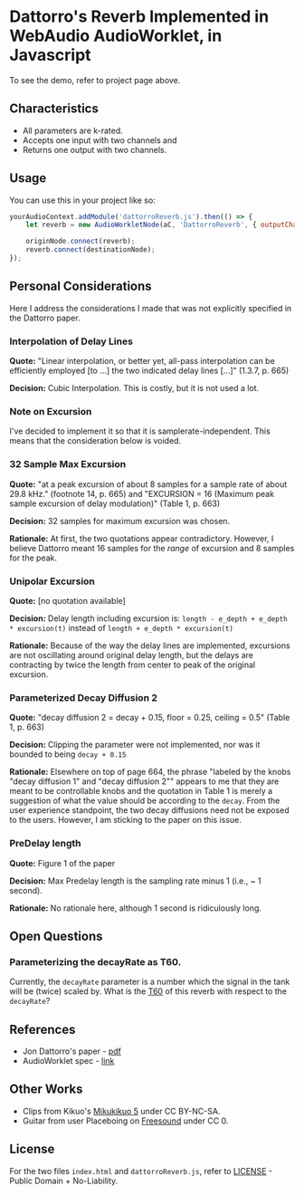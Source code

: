 Dattorro's Reverb Implemented in WebAudio AudioWorklet, in Javascript
=====

To see the demo, refer to project page above.

## Characteristics

* All parameters are k-rated.
* Accepts one input with two channels and 
* Returns one output with two channels.

## Usage

You can use this in your project like so: 

```javascript
yourAudioContext.addModule('dattorroReverb.js').then(() => {
	let reverb = new AudioWorkletNode(aC, 'DattorroReverb', { outputChannelCount: [2] });

	originNode.connect(reverb);
	reverb.connect(destinationNode);
});
```

## Personal Considerations

Here I address the considerations I made that was not explicitly specified in the Dattorro paper.

### Interpolation of Delay Lines

**Quote:** "Linear interpolation, or better yet, all-pass interpolation can be efficiently employed [to ...] the two indicated delay lines [...]" (1.3.7, p. 665)

**Decision:** Cubic Interpolation. This is costly, but it is not used a lot.

### Note on Excursion

I've decided to implement it so that it is samplerate-independent. This means that the consideration below is voided. 

### 32 Sample Max Excursion

**Quote:** "at a peak excursion of about 8 samples for a sample rate of about 29.8 kHz." (footnote 14, p. 665) and "EXCURSION = 16 (Maximum peak sample excursion of delay modulation)" (Table 1, p. 663)

**Decision:** 32 samples for maximum excursion was chosen.

**Rationale:** At first, the two quotations appear contradictory. However, I believe Dattorro meant 16 samples for the _range_ of excursion and 8 samples for the peak.

### Unipolar Excursion

**Quote:** [no quotation available]

**Decision:** Delay length including excursion is: `length - e_depth + e_depth * excursion(t)` instead of `length + e_depth * excursion(t)`

**Rationale:** Because of the way the delay lines are implemented, excursions are not oscillating around original delay length, but the delays are contracting by twice the length from center to peak of the original excursion.

### Parameterized Decay Diffusion 2

**Quote:** "decay diffusion 2 = decay + 0.15, floor = 0.25, ceiling = 0.5" (Table 1, p. 663)

**Decision:** Clipping the parameter were not implemented, nor was it bounded to being `decay + 0.15`

**Rationale:** Elsewhere on top of page 664, the phrase "labeled by the knobs "decay diffusion 1" and "decay diffusion 2"" appears to me that they are meant to be controllable knobs and the quotation in Table 1 is merely a suggestion of what the value should be according to the `decay`. From the user experience standpoint, the two decay diffusions need not be exposed to the users. However, I am sticking to the paper on this issue.

### PreDelay length

**Quote:** Figure 1 of the paper

**Decision:** Max Predelay length is the sampling rate minus 1 (i.e., ~ 1 second).

**Rationale:** No rationale here, although 1 second is ridiculously long.

## Open Questions

### Parameterizing the decayRate as T60.

Currently, the `decayRate` parameter is a number which the signal in the tank will be (twice) scaled by. What is the [T60](https://ccrma.stanford.edu/~jos/mdft/Audio_Decay_Time_T60.html) of this reverb with respect to the `decayRate`?

## References

* Jon Dattorro's paper - [pdf](https://ccrma.stanford.edu/~dattorro/EffectDesignPart1.pdf)
* AudioWorklet spec - [link](https://webaudio.github.io/web-audio-api/#audioworklet)

## Other Works

* Clips from Kikuo's [Mikukikuo 5](https://kikuo.bandcamp.com/album/kikuo-miku-5) under CC BY-NC-SA.
* Guitar from user Placeboing on [Freesound](https://freesound.org/people/placeboing/sounds/338387/) under CC 0.

## License
For the two files `index.html` and `dattorroReverb.js`, refer to [LICENSE](LICENSE) - Public Domain + No-Liability.
